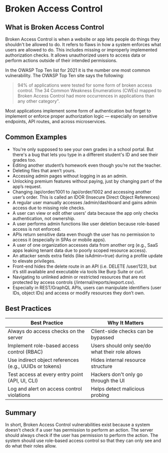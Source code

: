 # Broken Access Control

## What is Broken Access Control

Broken Access Control is when a website or app lets people do things they shouldn't be allowed to do. It refers to flaws in how a system enforces what users are allowed to do. This includes missing or improperly implemented authorization checks. It allows unauthorized users to access data or perform actions outside of their intended permissions.

In the OWASP Top Ten list for 2021 it is the number one most common vulnerability. The OWASP Top Ten site says the following:

> 94% of applications were tested for some form of broken access control. The 34 Common Weakness Enumerations (CWEs) mapped to Broken Access Control had more occurrences in applications than any other category".

Most applications implement some form of authentication but forget to implement or enforce proper authorization logic — especially on sensitive endpoints, API routes, and across microservices.

## Common Examples

- You're only supposed to see your own grades in a school portal. But there's a bug that lets you type in a different student's ID and see their grades too.
- Editing another student’s homework even though you’re not the teacher.
- Deleting files that aren’t yours.
- Accessing admin pages without logging in as an admin.
- Unlocking premium features without paying, just by changing part of the app’s request.
- Changing /api/order/1001 to /api/order/1002 and accessing another user’s order. This is called an IDOR (Insecure Direct Object References)
- A regular user manually accesses /admin/dashboard and gains admin access due to missing role checks.
- A user can view or edit other users' data because the app only checks authentication, not ownership.
- A user performs admin functions like user deletion because role-based access is not enforced.
- APIs return sensitive data even though the user has no permission to access it (especially in SPAs or mobile apps).
- A user of one organization accesses data from another org (e.g., SaaS apps leaking tenant data due to poorly scoped resource access).
- An attacker sends extra fields (like isAdmin=true) during a profile update to elevate privileges.
- Front-end hides the delete route in an API (i.e. DELETE /user/123), but it’s still available and executable via tools like Burp Suite or curl.
- Navigating to unlinked admin or restricted resources that are not protected by access controls (/internal/reports/export.csv).
- Especially in REST/GraphQL APIs, users can manipulate identifiers (user IDs, object IDs) and access or modify resources they don’t own.

## Best Practices

| Best Practice | Why It Matters |
| ------------- | -------------- |
| Always do access checks on the server | Client-side checks can be bypassed |
| Implement role-based access control (RBAC) | Users should only see/do what their role allows |
| Use indirect object references (e.g., UUIDs or tokens) | Hides internal resource structure |
| Test access at every entry point (API, UI, CLI) | Hackers don't only go through the UI |
| Log and alert on access control violations | Helps detect malicious probing |

## Summary

In short, Broken Access Control vulnerabilities exist because a system doesn't check if a user has permission to perform an action. The server should always check if the user has permission to perform the action. The system should use role-based access control so that they can only see and do what their roles allow.
